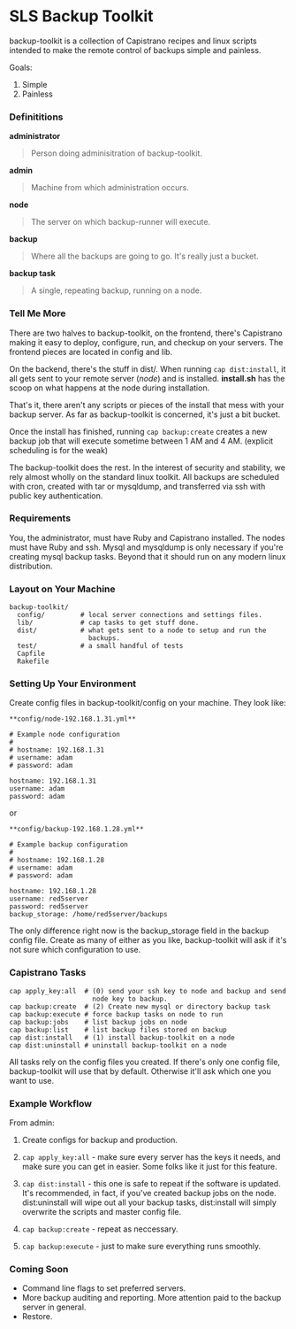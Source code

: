 # SLS Backup Toolkit 

backup-toolkit is a collection of Capistrano recipes and linux scripts intended to make the remote control of backups simple and painless. 

Goals: 

1. Simple
2. Painless

### Definititions

**administrator**

> Person doing adminisitration of backup-toolkit.

**admin**

> Machine from which administration occurs.

**node**

> The server on which backup-runner will execute. 

**backup** 

> Where all the backups are going to go.  It's really just a bucket.

**backup task** 

> A single, repeating backup, running on a node.

### Tell Me More

There are two halves to backup-toolkit, on the frontend, there's Capistrano making it easy to deploy, configure, run, and checkup on your servers. The frontend pieces are located in config and lib.

On the backend, there's the stuff in dist/.  When running `cap dist:install`, it all gets sent to your remote server (*node*) and is installed. **install.sh** has the scoop on what happens at the node during installation.

That's it, there aren't any scripts or pieces of the install that mess with your backup server.  As far as backup-toolkit is concerned, it's just a bit bucket.

Once the install has finished, running `cap backup:create` creates a new backup job that will execute sometime between 1 AM and 4 AM. (explicit scheduling is for the weak)

The backup-toolkit does the rest. In the interest of security and stability, we rely almost wholly on the standard linux toolkit.  All backups are scheduled with cron, created with tar or mysqldump, and transferred via ssh with public key authentication. 

### Requirements

You, the administrator, must have Ruby and Capistrano installed.  The nodes must have Ruby and ssh. Mysql and mysqldump is only necessary if you're creating mysql backup tasks. Beyond that it should run on any modern linux distribution.

### Layout on Your Machine

    backup-toolkit/
      config/         # local server connections and settings files.
      lib/            # cap tasks to get stuff done.
      dist/           # what gets sent to a node to setup and run the
                        backups.
      test/           # a small handful of tests
      Capfile     
      Rakefile

### Setting Up Your Environment

Create config files in backup-toolkit/config on your machine.  They look like: 

`**config/node-192.168.1.31.yml**`

    # Example node configuration
    #
    # hostname: 192.168.1.31
    # username: adam
    # password: adam

    hostname: 192.168.1.31
    username: adam
    password: adam

or 

`**config/backup-192.168.1.28.yml**`

    # Example backup configuration
    #
    # hostname: 192.168.1.28
    # username: adam
    # password: adam

    hostname: 192.168.1.28
    username: red5server
    password: red5server
    backup_storage: /home/red5server/backups

The only difference right now is the backup_storage field in the backup config file.  Create as many of either as you like, backup-toolkit will ask if it's not sure which configuration to use.  

### Capistrano Tasks

    cap apply_key:all  # (0) send your ssh key to node and backup and send 
                         node key to backup.
    cap backup:create  # (2) Create new mysql or directory backup task
    cap backup:execute # force backup tasks on node to run
    cap backup:jobs    # list backup jobs on node
    cap backup:list    # list backup files stored on backup
    cap dist:install   # (1) install backup-toolkit on a node
    cap dist:uninstall # uninstall backup-toolkit on a node

All tasks rely on the config files you created.  If there's only one config file, backup-toolkit will use that by default.  Otherwise it'll ask which one you want to use.

### Example Workflow

From admin:

1. Create configs for backup and production.

2. `cap apply_key:all` - make sure every server has the keys it needs, and make sure you can get in easier.  Some folks like it just for this feature.

3. `cap dist:install` - this one is safe to repeat if the software is updated.  It's recommended, in fact, if you've created backup jobs on the node.  dist:uninstall will wipe out all your backup tasks, dist:install will simply overwrite the scripts and master config file.

4. `cap backup:create` - repeat as neccessary.

5. `cap backup:execute` - just to make sure everything runs smoothly.

### Coming Soon

* Command line flags to set preferred servers.
* More backup auditing and reporting.  More attention paid to the backup server in general.
* Restore. 
